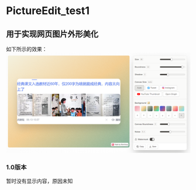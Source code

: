 # PictureEdit_test1

## 用于实现网页图片外形美化

如下所示的效果：
![image](https://github.com/AntlerPotato/PictureEdit_test1/blob/main/Example/1.png)


### 1.0版本
暂时没有显示内容，原因未知
